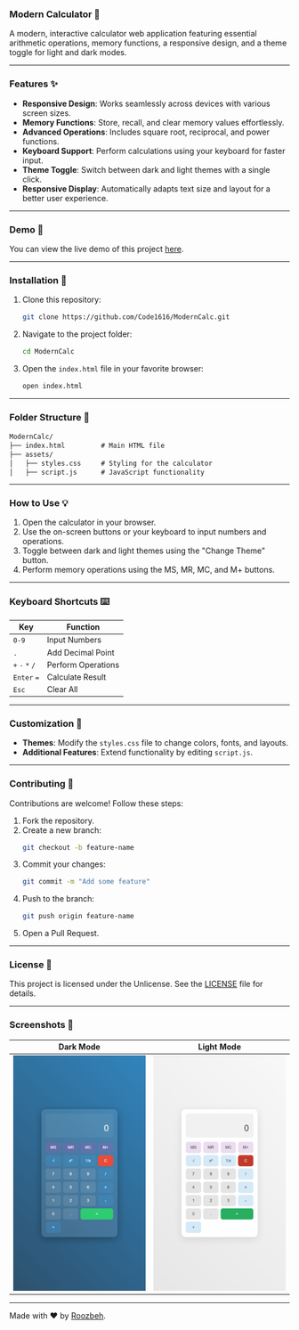 ### Modern Calculator 🧮

A modern, interactive calculator web application featuring essential arithmetic operations, memory functions, a responsive design, and a theme toggle for light and dark modes.

---

### Features ✨
- **Responsive Design**: Works seamlessly across devices with various screen sizes.
- **Memory Functions**: Store, recall, and clear memory values effortlessly.
- **Advanced Operations**: Includes square root, reciprocal, and power functions.
- **Keyboard Support**: Perform calculations using your keyboard for faster input.
- **Theme Toggle**: Switch between dark and light themes with a single click.
- **Responsive Display**: Automatically adapts text size and layout for a better user experience.

---

### Demo 🎥
You can view the live demo of this project [here](https://code1616.github.io/ModernCalc/).

---

### Installation 🔧

1. Clone this repository:
   ```bash
   git clone https://github.com/Code1616/ModernCalc.git
   ```
2. Navigate to the project folder:
   ```bash
   cd ModernCalc
   ```
3. Open the `index.html` file in your favorite browser:
   ```bash
   open index.html
   ```

---

### Folder Structure 📂

```
ModernCalc/
├── index.html         # Main HTML file
├── assets/
│   ├── styles.css     # Styling for the calculator
│   ├── script.js      # JavaScript functionality
```

---

### How to Use 💡

1. Open the calculator in your browser.
2. Use the on-screen buttons or your keyboard to input numbers and operations.
3. Toggle between dark and light themes using the "Change Theme" button.
4. Perform memory operations using the MS, MR, MC, and M+ buttons.

---

### Keyboard Shortcuts ⌨️

| Key         | Function                  |
|-------------|---------------------------|
| `0-9`       | Input Numbers             |
| `.`         | Add Decimal Point         |
| `+` `-` `*` `/` | Perform Operations       |
| `Enter` `=` | Calculate Result          |
| `Esc`       | Clear All                 |

---

### Customization 🎨

- **Themes**: Modify the `styles.css` file to change colors, fonts, and layouts.
- **Additional Features**: Extend functionality by editing `script.js`.

---

### Contributing 🤝

Contributions are welcome! Follow these steps:

1. Fork the repository.
2. Create a new branch:
   ```bash
   git checkout -b feature-name
   ```
3. Commit your changes:
   ```bash
   git commit -m "Add some feature"
   ```
4. Push to the branch:
   ```bash
   git push origin feature-name
   ```
5. Open a Pull Request.

---

### License 📜

This project is licensed under the Unlicense. See the [LICENSE](LICENSE) file for details.

---

### Screenshots 📸

| Dark Mode | Light Mode |
|-----------|------------|
| ![Dark Mode](https://github.com/Code1616/ModernCalc/blob/main/assets/screenshots/Dark-mod.png) | ![Light Mode](https://github.com/Code1616/ModernCalc/blob/main/assets/screenshots/Light-mod.png) |

---

Made with ❤️ by [Roozbeh](https://github.com/Code1616).
